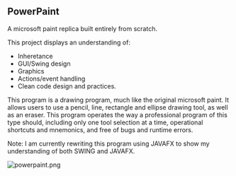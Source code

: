 ## PowerPaint

A microsoft paint replica built entirely from scratch.

This project displays an understanding of:
- Inheretance
- GUI/Swing design
- Graphics
- Actions/event handling
- Clean code design and practices.

This program is a drawing program, much like the original microsoft paint. It allows users to use a pencil, line, rectangle and ellipse drawing tool, as well as an eraser. This program operates the way a professional program of this type should, including only one tool selection at a time, operational shortcuts and mnemonics, and free of bugs and runtime errors. 

Note: I am currently rewriting this program using JAVAFX to show my understanding of both SWING and JAVAFX.

![powerpaint.png]({{site.baseurl}}/powerpaint.png)

